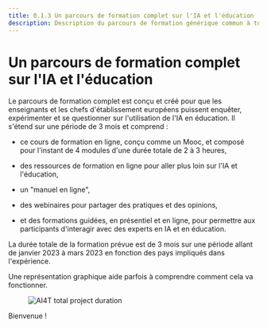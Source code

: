 ```yaml
---
title: 0.1.3 Un parcours de formation complet sur l'IA et l'éducation
description: Description du parcours de formation générique commun à tous les partenaires.
---
```

# Un parcours de formation complet sur l'IA et l'éducation

Le parcours de formation complet est conçu et créé pour que les enseignants et les chefs d'établissement européens puissent enquêter, expérimenter et se questionner sur l'utilisation de l'IA en éducation. Il s'étend sur une période de 3 mois et comprend :

- ce cours de formation en ligne, conçu comme un Mooc, et composé pour l'instant de 4 modules d'une durée totale de 2 à 3 heures,

- des ressources de formation en ligne pour aller plus loin sur l'IA et l'éducation,

- un "manuel en ligne",

- des webinaires pour partager des pratiques et des opinions,

- et des formations guidées, en présentiel et en ligne, pour permettre aux participants d'interagir avec des experts en IA et en éducation.

La durée totale de la formation prévue est de 3 mois sur une période allant de janvier 2023 à mars 2023 en fonction des pays impliqués dans l'expérience.

Une représentation graphique aide parfois à comprendre comment cela va fonctionner.

<figure>
  <img src="Images/AI4T-Training-pathway.png" alt="AI4T total project duration"/>
</figure>

Bienvenue !
